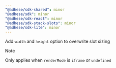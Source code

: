 ```yaml
---
"@adhese/sdk-shared": minor
"@adhese/sdk": minor
"@adhese/sdk-react": minor
"@adhese/sdk-stack-slots": minor
"@adhese/sdk-lite": minor
---
```


Add `width` and `height` option to overwrite slot sizing

> [!NOTE]
> Only applies when `renderMode` is `iframe` or `undefined`
